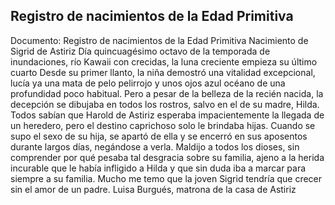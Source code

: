 ## Registro de nacimientos de la Edad Primitiva
Documento: Registro de nacimientos de la Edad Primitiva
Nacimiento de Sigrid de Astiriz
Día quincuagésimo octavo de la temporada de inundaciones, río Kawaii con crecidas, la luna creciente empieza su último cuarto
Desde su primer llanto, la niña demostró una vitalidad excepcional, lucía ya una mata de pelo pelirrojo y unos ojos azul océano de una profundidad poco habitual. Pero a pesar de la belleza de la recién nacida, la decepción se dibujaba en todos los rostros, salvo en el de su madre, Hilda.
Todos sabían que Harold de Astiriz esperaba impacientemente la llegada de un heredero, pero el destino caprichoso solo le brindaba hijas. Cuando se supo el sexo de su hija, se apartó de ella y se encerró en sus aposentos durante largos días, negándose a verla.
Maldijo a todos los dioses, sin comprender por qué pesaba tal desgracia sobre su familia, ajeno a la herida incurable que le había infligido a Hilda y que sin duda iba a marcar para siempre a su familia.
Mucho me temo que la joven Sigrid tendría que crecer sin el amor de un padre.
Luisa Burgués, matrona de la casa de Astiriz
